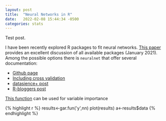 ```yaml
---
layout: post
title:  "Neural Networks in R"
date:   2022-02-08 15:44:34 -0500
categories: stats
---
```

Test post.

I have been recently explored R packages to fit neural networks. [This paper](https://www.inmodelia.com/exemples/2021-0103-RJournal-SM-AV-CD-PK-JN.pdf) provides an excellent discussion of all available packages (January 2021).
Among the possible options there is `neuralnet` that offer several documentation:
- [Github page](https://github.com/bips-hb/neuralnet)
- [Including cross validation](https://www.analyticsvidhya.com/blog/2017/09/creating-visualizing-neural-network-in-r/)
- [datasience+ post](https://datascienceplus.com/neuralnet-train-and-test-neural-networks-using-r/)
- [R-bloggers post](https://www.r-bloggers.com/2015/09/fitting-a-neural-network-in-r-neuralnet-package/)
 
[This function](https://www.r-bloggers.com/2013/08/variable-importance-in-neural-networks/)
 can be used for variable importance

{% highlight r %}
results<-gar.fun('y',nn)
plot(results)
a<-results$data
{% endhighlight %}
